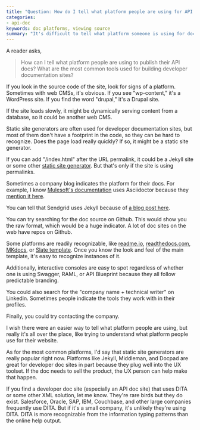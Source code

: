 ```yaml
---
title: "Question: How do I tell what platform people are using for API docs?"
categories:
- api-doc
keywords: doc platforms, viewing source
summary: "It's difficult to tell what platform someone is using for docs, but static site generators are pretty common. Other branding is sometimes easy to recognize."
---
```


A reader asks,

> How can I tell what platform people are using to publish their API docs? What are the most common tools used for building developer documentation sites?

If you look in the source code of the site, look for signs of a platform. Sometimes with web CMSs, it's obvious. If you see "wp-content," it's a WordPress site. If you find the word "drupal," it's a Drupal site. 

If the site loads slowly, it might be dynamically serving content from a database, so it could be another web CMS. 

Static site generators are often used for developer documentation sites, but most of them don't have a footprint in the code, so they can be hard to recognize. Does the page load really quickly? If so, it might be a static site generator. 

If you can add "/index.html" after the URL permalink, it could be a Jekyll site or some other [static site generator](http://staticgen.com). But that's only if the site is using permalinks.

Sometimes a company blog indicates the platform for their docs. For example, I know [Mulesoft's documentation](https://docs.mulesoft.com/) uses Asciidoctor because they [mention it here](http://blogs.mulesoft.com/dev/tech-ramblings/new-documentation-platform-developer-forums). 

You can tell that Sendgrid uses Jekyll because of [a blog post here](https://sendgrid.com/blog/creating-sustainable-documentation-with-jekyll/).

You can try searching for the doc source on Github. This would show you the raw format, which would be a huge indicator. A lot of doc sites on the web have repos on Github.
 
Some platforms are readily recognizable, like [readme.io](http://readme.io), [readthedocs.com](http://readthedocs.com), [MKdocs](http://www.mkdocs.org/), or [Slate template](https://github.com/tripit/slate). Once you know the look and feel of the main template, it's easy to recognize instances of it.

Additionally, interactive consoles are easy to spot regardless of whether one is using Swagger, RAML, or API Blueprint because they all follow predictable branding.

You could also search for the "company name + technical writer" on Linkedin. Sometimes people indicate the tools they work with in their profiles.

Finally, you could try contacting the company. 

I wish there were an easier way to tell what platform people are using, but really it's all over the place, like trying to understand what platform people use for their website.

As for the most common platforms, I'd say that static site generators are really popular right now. Platforms like Jekyll, Middleman, and Docpad are great for developer doc sites in part because they plug well into the UX toolset. If the doc needs to sell the product, the UX person can help make that happen.

If you find a developer doc site (especially an API doc site) that uses DITA or some other XML solution, let me know. They're rare birds but they do exist. Salesforce, Oracle, SAP, IBM, Couchbase, and other large companies frequently use DITA. But if it's a small company, it's unlikely they're using DITA. DITA is more recognizable from the information typing patterns than the online help output.
 


